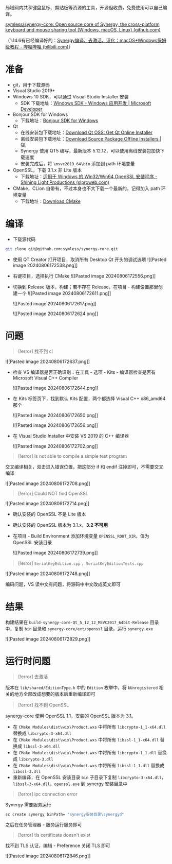 局域网内共享键盘鼠标、剪贴板等资源的工具，开源但收费，免费使用可以自己编译。

[symless/synergy-core: Open source core of Synergy, the cross-platform keyboard and mouse sharing tool (Windows, macOS, Linux) (github.com)](https://github.com/symless/synergy-core)

（1.14.6有已经编译好的：[Synergy编译、去激活、汉化：macOS+Windows保姆级教程 - 哔哩哔哩 (bilibili.com)](https://www.bilibili.com/read/cv19053031/)）
# 准备

* git，用于下载源码
* Visual Studio 2019+
* Windows 10 SDK，可以通过 Visual Studio Installer 安装
    * SDK 下载地址：[Windows SDK - Windows 应用开发 | Microsoft Developer](https://developer.microsoft.com/zh-cn/windows/downloads/windows-sdk/)
* Bonjour SDK for Windows
    * 下载地址：[Bonjour SDK for Windows](https://binaries.symless.com/bonjour/bonjoursdksetup.exe)
* Qt
    * 在线安装包下载地址：[Download Qt OSS: Get Qt Online Installer](https://www.qt.io/download-qt-installer-oss)
    * 离线安装包下载地址：[Download Source Package Offline Installers | Qt](https://www.qt.io/offline-installers)
    * Synergy 使用 QT5 编写，最新版本 5.12.12，可以使用离线安装包加快下载速度
    * 安装完成后，将 `\msvc2019_64\bin`  添加到 path 环境变量
* OpenSSL，下载 3.1.x 非 Lite 版本
    * 下载地址：[适用于 Windows 的 Win32/Win64 OpenSSL 安装程序 - Shining Light Productions (slproweb.com)](https://slproweb.com/products/Win32OpenSSL.html)
* CMake，CLion 自带有，不过本身也不大下载一个最新的，记得加入 path 环境变量
    * 下载地址：[Download CMake](https://cmake.org/download/)
# 编译

* 下载源代码

```bash
git clone git@github.com:symless/synergy-core.git
```

* 使用 QT Creator 打开项目，取消所有 Desktop Qt 开头的调试选项
  ![[Pasted image 20240806172538.png]]

* 右键项目，选择执行 CMake
  ![[Pasted image 20240806172556.png]]
* 切换到 Release 版本，构建；若不存在 Release，在项目 - 构建设置那里创建一个
  ![[Pasted image 20240806172611.png]]

  ![[Pasted image 20240806172617.png]]

  ![[Pasted image 20240806172624.png]]

# 问题

> [!error] 找不到 cl

![[Pasted image 20240806172637.png]]

* 检查 VS 编译器是否正确识别：在工具 - 选项 - Kits - 编译器检查是否有 Microsoft Visual C++ Compiler

  ![[Pasted image 20240806172644.png]]
* 在 Kits 标签页下，找到默认 Kits 配置，两个都选择 Visual C++ x86_amd64 那个

  ![[Pasted image 20240806172650.png]]

  ![[Pasted image 20240806172656.png]]
* 在 Visual Studio Installer 中安装 VS 2019 的 C++ 编译器

  ![[Pasted image 20240806172702.png]]

> [!error] is not able to compile a simple test program

交叉编译相关，双击进入错误位置，把这部分 if 和 endif 注掉即可，不需要交叉编译

![[Pasted image 20240806172708.png]]

> [!error] Could NOT find OpenSSL

![[Pasted image 20240806172714.png]]

* 确认安装的 OpenSSL 不是 Lite 版本
* 确认安装的 OpenSSL 版本为 3.1.x，**3.2 不可用**
* 在项目 - Build Environment 添加环境变量 `OPENSSL_ROOT_DIR`，值为 OpenSSL 安装目录

  ![[Pasted image 20240806172739.png]]

> [!error] `SerialKeyEdition.cpp` ，`SerialKeyEditionTests.cpp` 

![[Pasted image 20240806172748.png]]

编码问题，VS 读中文有问题，将源码中中文改成英文即可

# 结果

构建结果在 `build-synergy-core-Qt_5_12_12_MSVC2017_64bit-Release` 目录中，复制 `bin` 目录和 `synergy-core/ext/openssl` 目录，运行 `synergy.exe`

![[Pasted image 20240806172829.png]]


# 运行时问题

> [!error] 去激活

版本在 `lib/shared/EditionType.h` 中的 `Edition` 枚举中，将 `kUnregistered` 相关的地方全部改成想要的版本后重新编译即可

> [!error] 找不到 OpenSSL

synergy-core 使用 OpenSSL 1.1，安装的 OpenSSL 版本为 3.1。

* 在 `CMake Modules\dist\wix\Product.wxs` 中将所有 `libcrypto-1_1-x64.dll` 替换成 `libcrypto-3-x64.dll`
* 在 `CMake Modules\dist\wix\Product.wxs` 中将所有 `libssl-1_1-x64.dll` 替换成 `libssl-3-x64.dll`
* 在 `CMake Modules\dist\wix\Product.wxs` 中将所有 `libcrypto-1_1.dll` 替换成 `libcrypto-3.dll`
* 在 `CMake Modules\dist\wix\Product.wxs` 中将所有 `libssl-1_1.dll` 替换成 `libssl-3.dll`
* 重新编译，在 OpenSSL 安装目录 `bin` 子目录下复制 `libcrypto-3-x64.dll`，`libssl-3-x64.dll`，`openssl.exe` 到 synergy 安装目录中

> [!error] ipc connection error

Synergy 需要服务运行

```bash
sc create synergy binPath= "synergy安装目录\synergyd"
```

之后在任务管理器 - 服务运行服务即可

> [!error] tls certificate doesn't exist

找不到 TLS 认证，编辑 - Preference 关闭 TLS 即可

![[Pasted image 20240806172846.png]]
